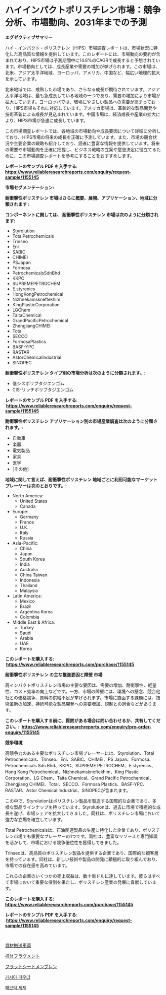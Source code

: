<p><h1>ハイインパクトポリスチレン市場：競争分析、市場動向、2031年までの予測</h1></p><p><strong>エグゼクティブサマリー</strong></p>
<p><p>ハイ・インパクト・ポリスチレン（HIPS）市場調査レポートは、市場状況に特化した高品質な情報を提供しています。このレポートには、市場動向の要約が含まれており、HIPS市場は予測期間中に14.8%のCAGRで成長すると予想されています。市場動向としては、成長産業や需要の増加が挙げられます。この市場は、北米、アジア太平洋地域、ヨーロッパ、アメリカ、中国など、幅広い地理的拡大を示しています。</p><p>北米地域では、成熟した市場であり、さらなる成長が期待されています。アジア太平洋地域は、最も急成長している地域の一つであり、需要の増加により市場が拡大しています。ヨーロッパでは、環境にやさしい製品への需要が高まっており、HIPS市場もそれに対応しています。アメリカ市場は、革新的な製品開発や技術革新による成長が見込まれています。中国市場は、経済成長や産業の拡大により、HIPS市場が急速に成長しています。</p><p>この市場調査レポートでは、各地域の市場動向や成長要因について詳細に分析しており、HIPS市場の将来の成長を正確に予測しています。また、市場の競合状況や主要企業の戦略も紹介しており、読者に豊富な情報を提供しています。将来の需要や市場動向を正確に把握し、ビジネス戦略の立案や意思決定に役立てるために、この市場調査レポートを参考にすることをおすすめします。</p></p>
<p><strong>レポートのサンプル PDF を入手する: <a href="https://www.reliableresearchreports.com/enquiry/request-sample/1155145">https://www.reliableresearchreports.com/enquiry/request-sample/1155145</a></strong></p>
<p><strong>市場セグメンテーション:</strong></p>
<p><strong> 耐衝撃性ポリスチレン 市場はさらに概要、展開、アプリケーション、地域に分類されます :</strong></p>
<p><strong>コンポーネントに関しては、 耐衝撃性ポリスチレン 市場は次のように分類されます: &nbsp;</strong></p>
<p><ul><li>Styrolution</li><li>TotalPetrochemicals</li><li>Trinseo</li><li>Eni</li><li>SABIC</li><li>CHIMEI</li><li>PSJapan</li><li>Formosa</li><li>PetrochemicalsSdnBhd</li><li>KKPC</li><li>SUPREMEPETROCHEM</li><li>E.styrenics</li><li>HongKongPetrochemical</li><li>Nizhnekamskneftekhim</li><li>KingPlasticCorporation</li><li>LGChem</li><li>TaitaChemical</li><li>GrandPacificPetrochemical</li><li>ZhengjiangCHIMEI</li><li>Total</li><li>SECCO</li><li>FormosaPlastics</li><li>BASF-YPC</li><li>RASTAR</li><li>AstorChemicalIndustrial</li><li>SINOPEC</li></ul></p>
<p><strong> 耐衝撃性ポリスチレン タイプ別の市場分析は次のように分類されます。:</strong></p>
<p><ul><li>低シスポリブタジエンゴム</li><li>CIS-リッチポリブタジエンゴム</li></ul></p>
<p><strong>レポートのサンプル PDF を入手する: &nbsp;<a href="https://www.reliableresearchreports.com/enquiry/request-sample/1155145">https://www.reliableresearchreports.com/enquiry/request-sample/1155145</a></strong></p>
<p><strong> 耐衝撃性ポリスチレン アプリケーション別の市場産業調査は次のように分類されます。:</strong></p>
<p><ul><li>自動車</li><li>楽器</li><li>電気製品</li><li>家具</li><li>医学</li><li>[その他]</li></ul></p>
<p><strong>地域に関して言えば、耐衝撃性ポリスチレン 地域ごとに利用可能なマーケットプレーヤーは次のとおりです。:</strong></p>
<p><ul>
    <li>
        North America:
        <ul>
            <li>United States</li>
            <li>Canada</li>
        </ul>
    </li>
    <li>
        Europe:
        <ul>
            <li>Germany</li>
            <li>France</li>
            <li>U.K.</li>
            <li>Italy</li>
            <li>Russia</li>
        </ul>
    </li>
    <li>
        Asia-Pacific:
        <ul>
            <li>China</li>
            <li>Japan</li>
            <li>South Korea</li>
            <li>India</li>
            <li>Australia</li>
            <li>China Taiwan</li>
            <li>Indonesia</li>
            <li>Thailand</li>
            <li>Malaysia</li>
        </ul>
    </li>
    <li>
        Latin America:
        <ul>
            <li>Mexico</li>
            <li>Brazil</li>
            <li>Argentina Korea</li>
            <li>Colombia</li>
        </ul>
    </li>
    <li>
        Middle East & Africa:
        <ul>
            <li>Turkey</li>
            <li>Saudi</li>
            <li>Arabia</li>
            <li>UAE</li>
            <li>Korea</li>
        </ul>
    </li>
    </ul></p>
<p><strong>このレポートを購入する: &nbsp;<a href="https://www.reliableresearchreports.com/purchase/1155145">https://www.reliableresearchreports.com/purchase/1155145</a></strong></p>
<p><strong>耐衝撃性ポリスチレン の主な推進要因と障壁 市場</strong></p>
<p><p>高インパクトポリスチレン市場の主要な要因は、需要の増加、耐衝撃性、軽量性、コスト効率の向上などです。一方、市場の障壁には、環境への懸念、競合他社との価格競争、原料の供給不足が挙げられます。市場に直面する課題には、技術革新の加速、持続可能な製品開発への需要増加、規制との適合などがあります。</p></p>
<p><strong>このレポートを購入する前に、質問がある場合は問い合わせるか、共有してください。:&nbsp; <a href="https://www.reliableresearchreports.com/enquiry/pre-order-enquiry/1155145">https://www.reliableresearchreports.com/enquiry/pre-order-enquiry/1155145</a></strong></p>
<p><strong>競争環境</strong></p>
<p><p>高競争力のある主要なポリスチレン市場プレーヤーには、Styrolution、Total Petrochemicals、Trinseo、Eni、SABIC、CHIMEI、PS Japan、Formosa、Petrochemicals Sdn Bhd、KKPC、SUPREME PETROCHEM、E.styrenics、Hong Kong Petrochemical、Nizhnekamskneftekhim、King Plastic Corporation、LG Chem、Taita Chemical、Grand Pacific Petrochemical、Zhengjiang CHIMEI、Total、SECCO、Formosa Plastics、BASF-YPC、RASTAR、Astor Chemical Industrial、SINOPECが含まれます。</p><p>この中で、Styrolutionはポリスチレン製品を製造する国際的な企業であり、多様な製品ラインナップを持っています。Styrolutionは、過去に市場で積極的な成長を遂げ、市場シェアを拡大してきました。同社は、ポリスチレン市場において強力な立場を確立しています。</p><p>Total Petrochemicalsは、石油関連製品の生産に特化した企業であり、ポリスチレン市場でも重要なプレーヤーの1つです。同社は、豊富なリソースと専門知識を活かして、市場における競争優位性を獲得してきました。</p><p>Trinseoは、高品質のポリスチレン製品を提供する企業であり、国際的な顧客層を持っています。同社は、新しい技術や製品の開発に積極的に取り組んでおり、市場での存在感を高めています。</p><p>これらの企業のいくつかの売上収益は、数十億ドルに達しています。彼らはすべて市場において重要な役割を果たし、ポリスチレン産業の発展に貢献しています。</p></p>
<p><strong>このレポートを購入する: &nbsp; <a href="https://www.reliableresearchreports.com/purchase/1155145">https://www.reliableresearchreports.com/purchase/1155145</a></strong></p>
<p><strong>レポートのサンプル PDF を入手する: &nbsp;<a href="https://www.reliableresearchreports.com/enquiry/request-sample/1155145">https://www.reliableresearchreports.com/enquiry/request-sample/1155145</a></strong><strong></strong></p>
<p>&nbsp;</p>
<p><p><a href="https://medium.com/@arimuller2009/%E6%9D%90%E6%96%99%E8%BB%A2%E9%80%81%E8%BB%8A%E4%B8%A1%E3%81%AE%E5%B8%82%E5%A0%B4%E8%A6%8F%E6%A8%A1-%E5%B8%82%E5%A0%B4%E5%8B%95%E5%90%91%E3%81%A8%E5%B8%82%E5%A0%B4%E4%BA%88%E6%B8%AC-2024%E5%B9%B4%E3%81%8B%E3%82%892031%E5%B9%B4%E3%81%BE%E3%81%A7-d35515ed9ae5">資材搬送車両</a></p><p><a href="https://medium.com/@reyeshowell655/%E6%8A%97%E4%BD%93%E3%83%95%E3%83%A9%E3%82%B0%E3%83%A1%E3%83%B3%E3%83%88%E5%B8%82%E5%A0%B4%E3%83%AC%E3%83%9D%E3%83%BC%E3%83%88%E3%81%AF-%E3%81%93%E3%81%AE%E5%B8%82%E5%A0%B4%E3%81%AE%E6%9C%80%E6%96%B0%E3%81%AE%E3%83%88%E3%83%AC%E3%83%B3%E3%83%89%E3%82%84%E6%88%90%E9%95%B7%E3%81%AE%E6%A9%9F%E4%BC%9A%E3%82%92%E6%98%8E%E3%82%89%E3%81%8B%E3%81%AB%E3%81%97%E3%81%A6%E3%81%84%E3%81%BE%E3%81%99-0d8a06d2aa49">抗体フラグメント</a></p><p><a href="https://github.com/mohamedbakry57/Market-Research-Report-List-3/blob/main/56849953728.md">フラットシートメンブレン</a></p><p><a href="https://medium.com/@conradkirrlin76575/%EC%B9%B4%EC%8B%9C%EC%95%84-%EB%B6%84%EB%A7%90-%EC%8B%9C%EC%9E%A5-%EB%B6%84%EC%84%9D-%EB%B0%8F-2024-2031%EB%85%84%EA%B9%8C%EC%A7%80%EC%9D%98-%EC%98%88%EC%83%81-%EA%B7%9C%EB%AA%A8-d6c9abac6585">카시아 파우더</a></p><p><a href="https://github.com/laholand/Market-Research-Report-List-3/blob/main/16669423271.md">패브릭 세제</a></p></p>